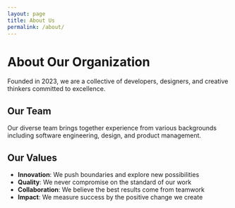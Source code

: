 ```yaml
---
layout: page
title: About Us
permalink: /about/
---
```


# About Our Organization

Founded in 2023, we are a collective of developers, designers, and creative thinkers committed to excellence.

## Our Team

Our diverse team brings together experience from various backgrounds including software engineering, design, and product management.

## Our Values

- **Innovation**: We push boundaries and explore new possibilities
- **Quality**: We never compromise on the standard of our work
- **Collaboration**: We believe the best results come from teamwork
- **Impact**: We measure success by the positive change we create